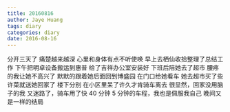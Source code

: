 ```yaml
---
title: 20160816
author: Jaye Huang
tags: diary
categories: diary
date: 2016-08-16
---
```


分开三天了 痛楚越来越深 心里和身体有点不听使唤 早上去栖仙收拾整理了总结工作 下午把明卓设备搬运到惠普 给了吉祥办公室安装好 下班后陪她去了超市 腰疼的我让她不高兴了 默默的跟着她后面回到博盛园 在门口给她看车 她去超市买了些许菜就送她回家了 楼下分别 在小区里呆了许久才肯骑车离去 很显然，回家没用脑子的我 又迷路了，骑车用了快 40 分钟 5 分钟的车程，我也是佩服我自己 晚间又是一样的结局
